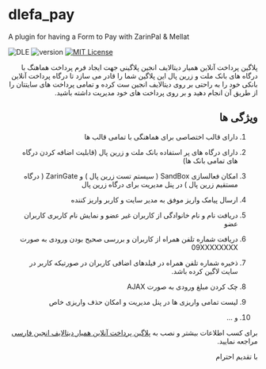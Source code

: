 # dlefa_pay
A plugin for having a Form to Pay with ZarinPal & Mellat

![DLE](https://img.shields.io/badge/DLE-13.x-green.svg?style=flat-square "DLE Version")
![version](https://img.shields.io/badge/version-1.0-red.svg?style=flat-square "Version")
[![MIT License](https://img.shields.io/badge/license-MIT-blue.svg?style=flat-square)](https://github.com/dle-modules/DLE-BlockPro/blob/master/LICENSE)

<div dir="rtl">
پلاگین پرداخت آنلاین همیار دیتالایف انجین پلاگینی جهت ایجاد فرم پرداخت هماهنگ با درگاه های بانک ملت و زرین پال
این پلاگین شما را قادر می سازد تا درگاه پرداخت آنلاین بانکی خود را به راحتی بر روی دیتالایف انجین ست کرده و تمامی پرداخت های سایتتان را از طریق آن انجام دهید و بر روی پرداخت های خود مدیریت داشته باشید.

## ویژگی ها

1. دارای قالب اختصاصی برای هماهنگی با تمامی قالب ها

2. دارای درگاه های پر استفاده بانک ملت و زرین پال (قابلیت اضافه کردن درگاه های تمامی بانک ها)

3. امکان فعالسازی SandBox ( سیستم تست زرین پال ) و ZarinGate ( درگاه مستقیم زرین پال ) در پنل مدیریت برای درگاه زرین پال

4. ارسال پیامک واریز موفق به مدیر سایت و کاربر واریز کننده

5. دریافت نام و نام خانوادگی از کاربران غیر عضو و نمایش نام کاربری کاربران عضو

6. دریافت شماره تلفن همراه از کاربران و بررسی صحیح بودن ورودی به صورت 09XXXXXXXX

7. ذخیره شماره تلفن همراه در فیلدهای اضافی کاربران در صورتیکه کاربر در سایت لاگین کرده باشد.

8. چک کردن مبلغ ورودی به صورت AJAX

9. لیست تمامی واریزی ها در پنل مدیریت و امکان حذف واریزی خاص

10. و ...

برای کسب اطلاعات بیشتر و نصب به <a href="https://dlefa.ir/66" target="_blank">پلاگین پرداخت آنلاین همیار دیتالایف انجین فارسی</a> مراجعه نمایید.

با تقدیم احترام
</div>

